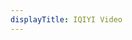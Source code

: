 ```yaml
---
displayTitle: IQIYI Video
---
```


<!-- Identify UA then redirect -->
<script>
    if (/(x64|WOW64)/i.test(navigator.userAgent)) {
        window.location.href = "http://dl.static.iqiyi.com/hz/IQIYIsetup_app.exe";
    }
    if (/(x86_64)/i.test(navigator.userAgent)) {
        window.location.href = "http://dl.static.iqiyi.com/hz/IQIYIsetup_app.exe";
    }
    if (/(Macintosh)/i.test(navigator.userAgent)) {
        window.location.href = "http://mbdapp.iqiyi.com/j/ot/iQIYIMedia_000.dmg";
    }
    if (/(iPhone|iPod)/i.test(navigator.userAgent)) {
        window.location.href = "https://itunes.apple.com/cn/app/id393765873";
    }
    if (/(iPad)/i.test(navigator.userAgent)) {
        window.location.href = "https://itunes.apple.com/cn/app/id409563112";
    }
    if (/(Android)/i.test(navigator.userAgent)) {
        window.location.href = "http://openbox.mobilem.360.cn/index/d/sid/2751";
}
</script>
